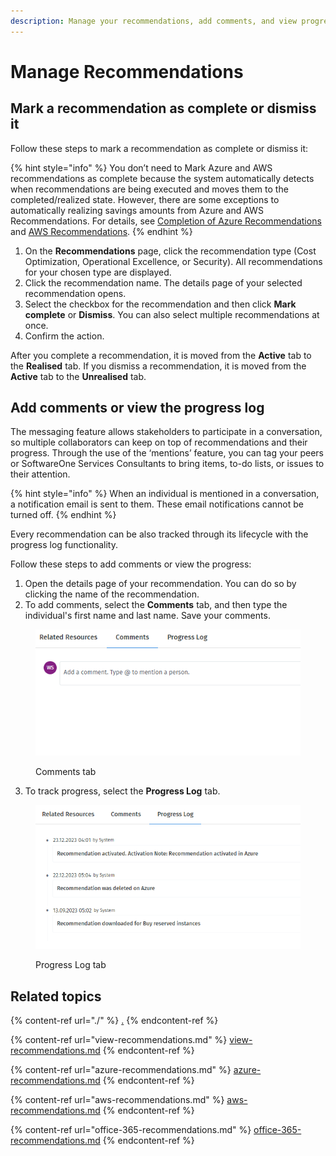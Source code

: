 ```yaml
---
description: Manage your recommendations, add comments, and view progress logs.
---
```


# Manage Recommendations

## Mark a recommendation as complete or dismiss it

Follow these steps to mark a recommendation as complete or dismiss it:

{% hint style="info" %}
You don’t need to Mark Azure and AWS recommendations as complete because the system automatically detects when recommendations are being executed and moves them to the completed/realized state. However, there are some exceptions to automatically realizing savings amounts from Azure and AWS Recommendations. For details, see [Completion of Azure Recommendations](manage-recommendations.md#completion-of-azure-recommendations) and [AWS Recommendations](manage-recommendations.md#aws-recommendations).
{% endhint %}

1. On the **Recommendations** page, click the recommendation type (Cost Optimization, Operational Excellence, or Security). All recommendations for your chosen type are displayed.
2. Click the recommendation name. The details page of your selected recommendation opens.
3. Select the checkbox for the recommendation and then click **Mark complete** or **Dismiss**. You can also select multiple recommendations at once.&#x20;
4. Confirm the action. &#x20;

After you complete a recommendation, it is moved from the **Active** tab to the **Realised** tab. If you dismiss a recommendation, it is moved from the **Active** tab to the **Unrealised** tab.

## Add comments or view the progress log

The messaging feature allows stakeholders to participate in a conversation, so multiple collaborators can keep on top of recommendations and their progress. Through the use of the ‘mentions’ feature, you can tag your peers or SoftwareOne Services Consultants to bring items, to-do lists, or issues to their attention.

{% hint style="info" %}
When an individual is mentioned in a conversation, a notification email is sent to them. These email notifications cannot be turned off.
{% endhint %}

Every recommendation can be also tracked through its lifecycle with the progress log functionality.&#x20;

Follow these steps to add comments or view the progress:

1. Open the details page of your recommendation. You can do so by clicking the name of the recommendation.
2. To add comments, select the **Comments** tab, and then type the individual's first name and last name. Save your comments.

<figure><img src="../../../.gitbook/assets/image (11) (2).png" alt=""><figcaption><p>Comments tab</p></figcaption></figure>

3. To track progress, select the **Progress Log** tab.

<figure><img src="../../../.gitbook/assets/image (12) (2).png" alt=""><figcaption><p>Progress Log tab</p></figcaption></figure>

## Related topics

{% content-ref url="./" %}
[.](./)
{% endcontent-ref %}

{% content-ref url="view-recommendations.md" %}
[view-recommendations.md](view-recommendations.md)
{% endcontent-ref %}

{% content-ref url="azure-recommendations.md" %}
[azure-recommendations.md](azure-recommendations.md)
{% endcontent-ref %}

{% content-ref url="aws-recommendations.md" %}
[aws-recommendations.md](aws-recommendations.md)
{% endcontent-ref %}

{% content-ref url="office-365-recommendations.md" %}
[office-365-recommendations.md](office-365-recommendations.md)
{% endcontent-ref %}
